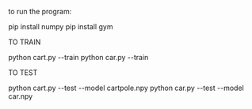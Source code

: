 to run the program:

pip install numpy
pip install gym

TO TRAIN

python cart.py --train
python car.py --train

TO TEST

python cart.py --test --model cartpole.npy
python car.py --test --model car.npy